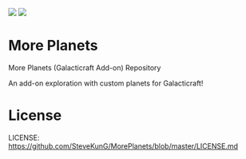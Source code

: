 [![](http://cf.way2muchnoise.eu/full_galacticraft-add-on-more-planets_downloads.svg)](https://minecraft.curseforge.com/projects/galacticraft-add-on-more-planets) [![](http://cf.way2muchnoise.eu/versions/Minecraft_galacticraft-add-on-more-planets_all.svg)](https://minecraft.curseforge.com/projects/galacticraft-add-on-more-planets)

More Planets
==============
More Planets (Galacticraft Add-on) Repository

An add-on exploration with custom planets for Galacticraft!

License
==============
LICENSE: https://github.com/SteveKunG/MorePlanets/blob/master/LICENSE.md
